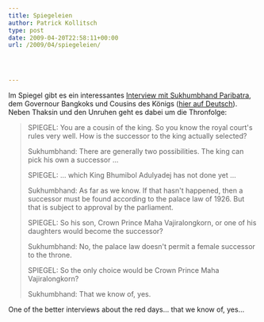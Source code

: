 ```yaml
---
title: Spiegeleien
author: Patrick Kollitsch
type: post
date: 2009-04-20T22:58:11+00:00
url: /2009/04/spiegeleien/




---
```

Im Spiegel gibt es ein interessantes [Interview mit Sukhumbhand Paribatra][1], dem Governour Bangkoks und Cousins des Königs ([hier auf Deutsch][2]). Neben Thaksin und den Unruhen geht es dabei um die Thronfolge:

> <span class="caps">SPIEGEL</span>: You are a cousin of the king. So you know the royal court's rules very well. How is the successor to the king actually selected?
> 
> Sukhumbhand: There are generally two possibilities. The king can pick his own a successor ...
> 
> <span class="caps">SPIEGEL</span>: ... which King Bhumibol Adulyadej has not done yet ...
> 
> Sukhumbhand: As far as we know. If that hasn't happened, then a successor must be found according to the palace law of 1926. But that is subject to approval by the parliament.
> 
> <span class="caps">SPIEGEL</span>: So his son, Crown Prince Maha Vajiralongkorn, or one of his daughters would become the successor?
> 
> Sukhumbhand: No, the palace law doesn't permit a female successor to the throne.
> 
> <span class="caps">SPIEGEL</span>: So the only choice would be Crown Prince Maha Vajiralongkorn?
> 
> Sukhumbhand: That we know of, yes.

One of the better interviews about the red days... that we know of, yes...

 [1]: http://www.spiegel.de/international/world/0,1518,619905,00.html
 [2]: http://www.spiegel.de/politik/ausland/0,1518,619679,00.html